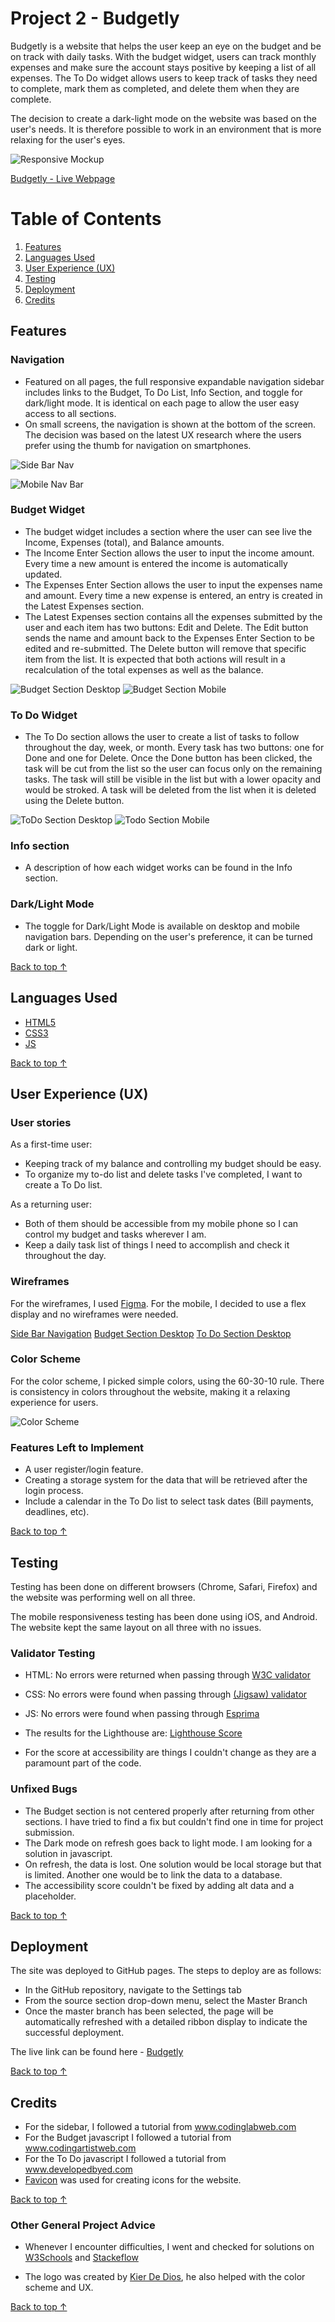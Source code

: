# Project 2 - Budgetly
 
Budgetly is a website that helps the user keep an eye on the budget and be on track with daily tasks. With the budget widget, users can track monthly expenses and make sure the account stays positive by keeping a list of all expenses.
The To Do widget allows users to keep track of tasks they need to complete, mark them as completed, and delete them when they are complete.
 
The decision to create a dark-light mode on the website was based on the user's needs. It is therefore possible to work in an environment that is more relaxing for the user's eyes.
 
![Responsive Mockup](https://github.com/adrian-cucuet/project2-budgetly/blob/main/assets/images/responsive.png)

[Budgetly - Live Webpage](https://adrian-cucuet.github.io/project2-budgetly/)

# Table of Contents

1. [Features](#features)
2. [Languages Used](#languages-used)  
2. [User Experience (UX)](#user-experience-ux)
3. [Testing](#testing)
4. [Deployment](#deployment)
5. [Credits](#credits)

## Features
 
### Navigation
 
 - Featured on all pages, the full responsive expandable navigation sidebar includes links to the Budget, To Do List, Info Section, and toggle for dark/light mode. It is identical on each page to allow the user easy access to all sections.
 - On small screens, the navigation is shown at the bottom of the screen. The decision was based on the latest UX research where the users prefer using the thumb for navigation on smartphones.
 
![Side Bar Nav](https://github.com/adrian-cucuet/project2-budgetly/blob/main/assets/images/sidebar-nav.png)
 
![Mobile Nav Bar](https://github.com/adrian-cucuet/project2-budgetly/blob/main/assets/images/mobile-nav.png)
 
### Budget Widget
 
 - The budget widget includes a section where the user can see live the Income, Expenses (total), and Balance amounts.
 - The Income Enter Section allows the user to input the income amount. Every time a new amount is entered the income is automatically updated.
 - The Expenses Enter Section allows the user to input the expenses name and amount. Every time a new expense is entered, an entry is created in the Latest Expenses section.
 - The Latest Expenses section contains all the expenses submitted by the user and each item has two buttons: Edit and Delete. The Edit button sends the name and amount back to the Expenses Enter Section to be edited and re-submitted. The Delete button will remove that specific item from the list. It is expected that both actions will result in a recalculation of the total expenses as well as the balance.
 
![Budget Section Desktop](https://github.com/adrian-cucuet/project2-budgetly/blob/main/assets/images/budget-desktop.png)
![Budget Section Mobile](https://github.com/adrian-cucuet/project2-budgetly/blob/main/assets/images/budget-mobile.png)
 
### To Do Widget
 
 - The To Do section allows the user to create a list of tasks to follow throughout the day, week, or month. Every task has two buttons: one for Done and one for Delete. Once the Done button has been clicked, the task will be cut from the list so the user can focus only on the remaining tasks. The task will still be visible in the list but with a lower opacity and would be stroked. A task will be deleted from the list when it is deleted using the Delete button.
 
![ToDo Section Desktop](https://github.com/adrian-cucuet/project2-budgetly/blob/main/assets/images/todo-desktop.png)
![Todo Section Mobile](https://github.com/adrian-cucuet/project2-budgetly/blob/main/assets/images/todo-mobile.png)
 
### Info section
 
 - A description of how each widget works can be found in the Info section.
 
### Dark/Light Mode
 
 - The toggle for Dark/Light Mode is available on desktop and mobile navigation bars. Depending on the user's preference, it can be turned dark or light.

[Back to top &uarr;](#table-of-contents)

## Languages Used

-   [HTML5](https://en.wikipedia.org/wiki/HTML5)
-   [CSS3](https://en.wikipedia.org/wiki/Cascading_Style_Sheets)
-   [JS](https://www.javascript.com/)

[Back to top &uarr;](#table-of-contents)

## User Experience (UX)

### User stories

As a first-time user:

- Keeping track of my balance and controlling my budget should be easy.
- To organize my to-do list and delete tasks I've completed, I want to create a To Do list.

As a returning user:

- Both of them should be accessible from my mobile phone so I can control my budget and tasks wherever I am.
- Keep a daily task list of things I need to accomplish and check it throughout the day.

### Wireframes
 
For the wireframes, I used [Figma](https://www.figma.com/). For the mobile, I decided to use a flex display and no wireframes were needed.

[Side Bar Navigation](https://github.com/adrian-cucuet/project2-budgetly/blob/main/assets/images/Desktop-Sidebar-Expanded.png)
[Budget Section Desktop](https://github.com/adrian-cucuet/project2-budgetly/blob/main/assets/images/Desktop-BudgetCalculatorPage.png)
[To Do Section Desktop](https://github.com/adrian-cucuet/project2-budgetly/blob/main/assets/images/Desktop-ToDoList.png)

### Color Scheme

For the color scheme, I picked simple colors, using the 60-30-10 rule. There is consistency in colors throughout the website, making it a relaxing experience for users.

![Color Scheme](https://github.com/adrian-cucuet/project2-budgetly/blob/main/assets/images/Colors.png)

### Features Left to Implement
 
- A user register/login feature.
- Creating a storage system for the data that will be retrieved after the login process.
- Include a calendar in the To Do list to select task dates (Bill payments, deadlines, etc).

[Back to top &uarr;](#table-of-contents)
 
## Testing
 
Testing has been done on different browsers (Chrome, Safari, Firefox) and the website was performing well on all three.
 
The mobile responsiveness testing has been done using iOS, and Android. The website kept the same layout on all three with no issues.
 
### Validator Testing
 
- HTML: No errors were returned when passing through [W3C validator](https://github.com/adrian-cucuet/project2-budgetly/blob/main/assets/images/html.png)
- CSS: No errors were found when passing through [(Jigsaw) validator](https://github.com/adrian-cucuet/project2-budgetly/blob/main/assets/images/CSS.png)
- JS: No errors were found when passing through [Esprima](https://github.com/adrian-cucuet/project2-budgetly/blob/main/assets/images/JS.png)
 
- The results for the Lighthouse are:
 [Lighthouse Score](https://github.com/adrian-cucuet/project2-budgetly/blob/main/assets/images/scorel.png)
 - For the score at accessibility are things I couldn't change as they are a paramount part of the code.
 
### Unfixed Bugs

- The Budget section is not centered properly after returning from other sections. I have tried to find a fix but couldn't find one in time for project submission.
- The Dark mode on refresh goes back to light mode. I am looking for a solution in javascript.
- On refresh, the data is lost. One solution would be local storage but that is limited. Another one would be to link the data to a database.
- The accessibility score couldn't be fixed by adding alt data and a placeholder.


[Back to top &uarr;](#table-of-contents)
 
## Deployment
 
The site was deployed to GitHub pages. The steps to deploy are as follows:
- In the GitHub repository, navigate to the Settings tab
- From the source section drop-down menu, select the Master Branch
- Once the master branch has been selected, the page will be automatically refreshed with a  detailed ribbon display to indicate the successful deployment.
 
The live link can be found here - [Budgetly](https://adrian-cucuet.github.io/project2-budgetly/)
 
[Back to top &uarr;](#table-of-contents)

## Credits
 
- For the sidebar, I followed a tutorial from www.codinglabweb.com
- For the Budget javascript I followed a tutorial from www.codingartistweb.com
- For the To Do javascript I followed a tutorial from www.developedbyed.com
- [Favicon](https://favicon.io/favicon-generator/) was used for creating icons for the website.
 
[Back to top &uarr;](#table-of-contents)

### Other General Project Advice
 
- Whenever I encounter difficulties, I went and checked for solutions on [W3Schools](https://www.w3schools.com/) and [Stackeflow](https://stackoverflow.com/)

- The logo was created by [Kier De Dios](https://kierdedios.com/), he also helped with the color scheme and UX.

[Back to top &uarr;](#table-of-contents)